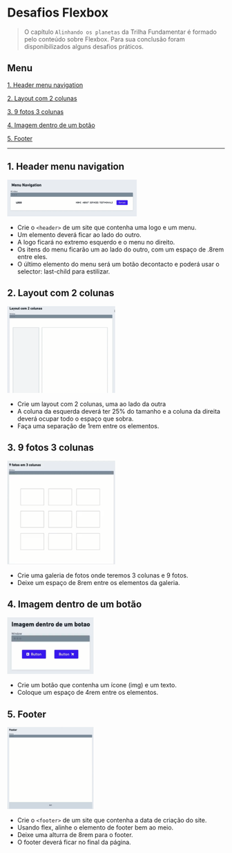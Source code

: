# Desafios Flexbox

>O capítulo `Alinhando os planetas` da Trilha Fundamentar é formado pelo conteúdo sobre Flexbox. Para sua conclusão foram disponibilizados alguns desafios práticos.

<h2 id="menu">Menu</h2>

<a href="#menu-nav">1. Header menu navigation</a>

<a href="#layout">2. Layout com 2 colunas</a>

<a href="#fotos">3. 9 fotos 3 colunas</a>

<a href="#button">4. Imagem dentro de um botão</a>

<a href="#footer">5. Footer</a>

---

<h2 id="menu-nav">1. Header menu navigation</h2>

<a href="">
<img src="assets/menunav-model.PNG" alt="Modelo do menu de navegação" width="300px">
</a>

* Crie o `<header>` de um site que contenha uma logo e um menu.
* Um elemento deverá ficar ao lado do outro.
* A logo ficará no extremo esquerdo e o menu no direito.
* Os itens do menu ficarão um ao lado do outro, com um espaço de .8rem entre eles.
* O último elemento do menu será um botão decontacto e poderá usar o selector: last-child para estilizar.



<h2 id="layout">2. Layout com 2 colunas</h2>

<a href="">
<img src="assets/layout-model.PNG" alt="Modelo do Layout com 2 colunas" width="250px">
</a>

* Crie um layout com 2 colunas, uma ao lado da outra
* A coluna da esquerda deverá ter 25% do tamanho e a coluna da direita deverá ocupar todo o espaço que sobra.
* Faça  uma separação de 1rem entre os elementos.

<h2 id="fotos">3. 9 fotos 3 colunas</h2> 

<a href="">
<img src="assets/fotos-model.PNG" alt="Modelo 9 fotos 3 colunas" width="250px">
</a>

* Crie uma galeria de fotos onde teremos 3 colunas e 9 fotos.
* Deixe um espaço de 8rem entre os elementos da galeria.

<h2 id="button">4. Imagem dentro de um botão</h2>

<a href="">
<img src="assets/button-model.PNG" alt="Modelo Imagem dentro de um botão" width="200px">
</a>

* Crie um botão que contenha um ícone (img) e um texto.
* Coloque um espaço de 4rem entre os elementos.

<h2 id="footer"> 5. Footer</h2>

<a href="">
<img src="assets/footer-model.PNG" alt="Modelo do Footer" width="200px">
</a>

* Crie o `<footer>` de um site que contenha a data de criação do site.
* Usando flex, alinhe o elemento de footer bem ao meio.
* Deixe uma alturra de 8rem para o footer.
* O footer deverá ficar no final da página.
